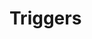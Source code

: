 # Triggers

<div id='redoc-container'>
</div>
<script>
    (function() {
        Redoc.init('/static/_static/api/tag_manager_authorized_api_triggers.json', {}, document.getElementById('redoc-container'), () => {window.prepareRedocMenu ? window.prepareRedocMenu() : setTimeout(()=>{window.prepareRedocMenu()}, 2000)});
    })();
</script>
